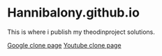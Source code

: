 # Hannibalony.github.io
This is where i publish my theodinproject solutions.

[Google clone page](https://Hannibalony.github.io/Google-page)
[Youtube clone page](https://hannibalony.github.io/yt)

